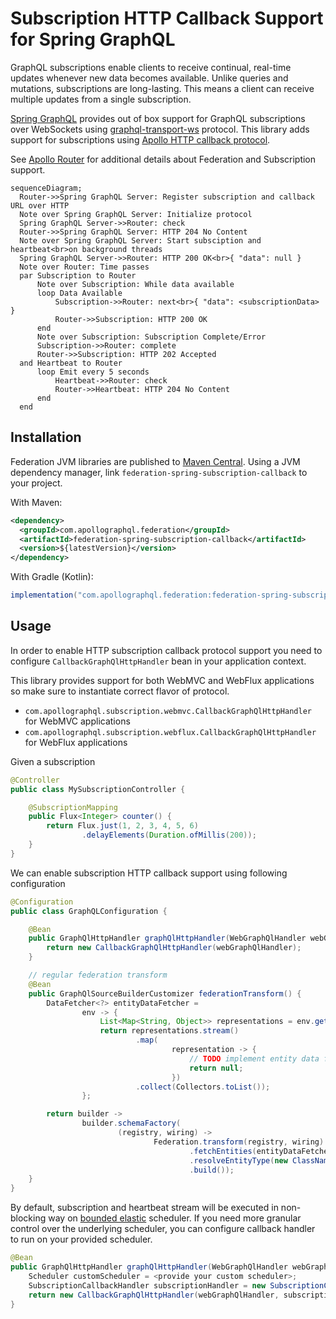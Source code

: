 # Subscription HTTP Callback Support for Spring GraphQL

GraphQL subscriptions enable clients to receive continual, real-time updates whenever new data becomes available. Unlike
queries and mutations, subscriptions are long-lasting. This means a client can receive multiple updates from a single subscription.

[Spring GraphQL](https://docs.spring.io/spring-graphql/reference/) provides out of box support for GraphQL subscriptions
over WebSockets using [graphql-transport-ws](https://github.com/enisdenjo/graphql-ws) protocol. This library adds support
for subscriptions using [Apollo HTTP callback protocol](https://www.apollographql.com/docs/router/executing-operations/subscription-callback-protocol).

See [Apollo Router](https://www.apollographql.com/docs/router/executing-operations/subscription-support) for additional
details about Federation and Subscription support.

```mermaid
sequenceDiagram;
  Router->>Spring GraphQL Server: Register subscription and callback URL over HTTP
  Note over Spring GraphQL Server: Initialize protocol
  Spring GraphQL Server->>Router: check
  Router->>Spring GraphQL Server: HTTP 204 No Content
  Note over Spring GraphQL Server: Start subsciption and heartbeat<br>on background threads
  Spring GraphQL Server->>Router: HTTP 200 OK<br>{ "data": null }
  Note over Router: Time passes
  par Subscription to Router
      Note over Subscription: While data available
      loop Data Available
          Subscription->>Router: next<br>{ "data": <subscriptionData> }
          Router->>Subscription: HTTP 200 OK
      end
      Note over Subscription: Subscription Complete/Error
      Subscription->>Router: complete
      Router->>Subscription: HTTP 202 Accepted
  and Heartbeat to Router
      loop Emit every 5 seconds
          Heartbeat->>Router: check
          Router->>Heartbeat: HTTP 204 No Content
      end
  end
```

## Installation

Federation JVM libraries are published to [Maven Central](https://central.sonatype.com/artifact/com.apollographql.federation/federation-spring-subscription-callback).
Using a JVM dependency manager, link `federation-spring-subscription-callback` to your project.

With Maven:

```xml
<dependency>
  <groupId>com.apollographql.federation</groupId>
  <artifactId>federation-spring-subscription-callback</artifactId>
  <version>${latestVersion}</version>
</dependency>
```

With Gradle (Kotlin):

```groovy
implementation("com.apollographql.federation:federation-spring-subscription-callback:$latestVersion")
```

## Usage

In order to enable HTTP subscription callback protocol support you need to configure `CallbackGraphQlHttpHandler` bean in your
application context.

This library provides support for both WebMVC and WebFlux applications so make sure to instantiate correct flavor of protocol.

* `com.apollographql.subscription.webmvc.CallbackGraphQlHttpHandler` for WebMVC applications
* `com.apollographql.subscription.webflux.CallbackGraphQlHttpHandler` for WebFlux applications

Given a subscription

```java
@Controller
public class MySubscriptionController {

    @SubscriptionMapping
    public Flux<Integer> counter() {
        return Flux.just(1, 2, 3, 4, 5, 6)
                .delayElements(Duration.ofMillis(200));
    }
}
```

We can enable subscription HTTP callback support using following configuration

```java
@Configuration
public class GraphQLConfiguration {

    @Bean
    public GraphQlHttpHandler graphQlHttpHandler(WebGraphQlHandler webGraphQlHandler) {
        return new CallbackGraphQlHttpHandler(webGraphQlHandler);
    }

    // regular federation transform
    @Bean
    public GraphQlSourceBuilderCustomizer federationTransform() {
        DataFetcher<?> entityDataFetcher =
                env -> {
                    List<Map<String, Object>> representations = env.getArgument(_Entity.argumentName);
                    return representations.stream()
                            .map(
                                    representation -> {
                                        // TODO implement entity data fetcher logic here
                                        return null;
                                    })
                            .collect(Collectors.toList());
                };

        return builder ->
                builder.schemaFactory(
                        (registry, wiring) ->
                                Federation.transform(registry, wiring)
                                        .fetchEntities(entityDataFetcher)
                                        .resolveEntityType(new ClassNameTypeResolver())
                                        .build());
    }
}
```

By default, subscription and heartbeat stream will be executed in non-blocking way on [bounded elastic](https://projectreactor.io/docs/core/release/api/reactor/core/scheduler/Schedulers.html#boundedElastic--)
scheduler. If you need more granular control over the underlying scheduler, you can configure callback handler to run on
your provided scheduler.

```java
@Bean
public GraphQlHttpHandler graphQlHttpHandler(WebGraphQlHandler webGraphQlHandler) {
    Scheduler customScheduler = <provide your custom scheduler>;
    SubscriptionCallbackHandler subscriptionHandler = new SubscriptionCallbackHandler(webGraphQlHandler, customScheduler);
    return new CallbackGraphQlHttpHandler(webGraphQlHandler, subscriptionHandler);
}
```

